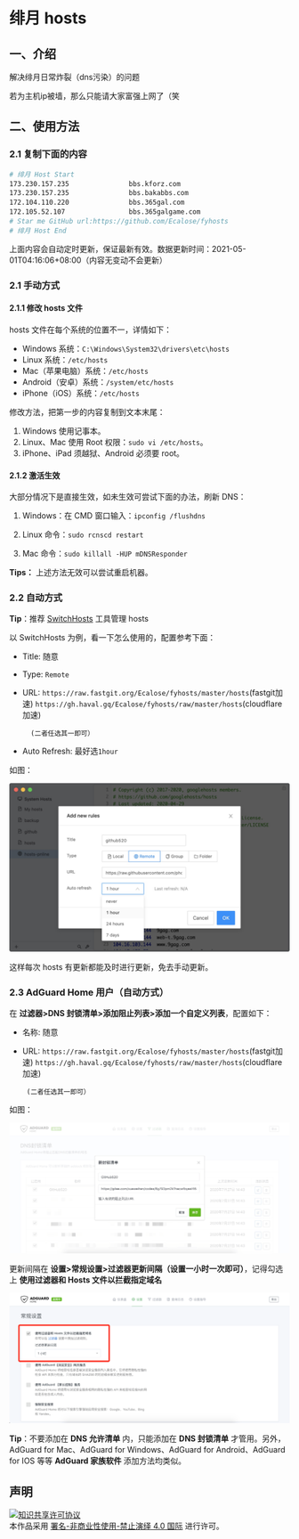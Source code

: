 # 绯月 hosts

## 一、介绍

解决绯月日常炸裂（dns污染）的问题

若为主机ip被墙，那么只能请大家富强上网了（笑
## 二、使用方法

### 2.1 复制下面的内容
```bash
# 绯月 Host Start
173.230.157.235               bbs.kforz.com
173.230.157.235               bbs.bakabbs.com
172.104.110.220               bbs.365gal.com
172.105.52.107                bbs.365galgame.com
# Star me GitHub url:https://github.com/Ecalose/fyhosts
# 绯月 Host End

```

上面内容会自动定时更新，保证最新有效。数据更新时间：2021-05-01T04:16:06+08:00（内容无变动不会更新）

### 2.1 手动方式
#### 2.1.1 修改 hosts 文件
hosts 文件在每个系统的位置不一，详情如下：
- Windows 系统：`C:\Windows\System32\drivers\etc\hosts`
- Linux 系统：`/etc/hosts`
- Mac（苹果电脑）系统：`/etc/hosts`
- Android（安卓）系统：`/system/etc/hosts`
- iPhone（iOS）系统：`/etc/hosts`

修改方法，把第一步的内容复制到文本末尾：

1. Windows 使用记事本。
2. Linux、Mac 使用 Root 权限：`sudo vi /etc/hosts`。
3. iPhone、iPad 须越狱、Android 必须要 root。

#### 2.1.2 激活生效
大部分情况下是直接生效，如未生效可尝试下面的办法，刷新 DNS：

1. Windows：在 CMD 窗口输入：`ipconfig /flushdns`

2. Linux 命令：`sudo rcnscd restart`

3. Mac 命令：`sudo killall -HUP mDNSResponder`

**Tips：** 上述方法无效可以尝试重启机器。

### 2.2 自动方式

**Tip**：推荐 [SwitchHosts](https://github.com/oldj/SwitchHosts) 工具管理 hosts

以 SwitchHosts 为例，看一下怎么使用的，配置参考下面：

- Title: 随意

- Type: `Remote`
- URL: `https://raw.fastgit.org/Ecalose/fyhosts/master/hosts`(fastgit加速)
       `https://gh.haval.gq/Ecalose/fyhosts/raw/master/hosts`(cloudflare加速)
        
        (二者任选其一即可）
- Auto Refresh: 最好选`1hour`

如图：

![](./img/switch-hosts.png)

这样每次 hosts 有更新都能及时进行更新，免去手动更新。

### 2.3 AdGuard Home 用户（自动方式）

在 **过滤器>DNS 封锁清单>添加阻止列表>添加一个自定义列表**，配置如下：

- 名称: 随意

- URL: `https://raw.fastgit.org/Ecalose/fyhosts/master/hosts`(fastgit加速)
       `https://gh.haval.gq/Ecalose/fyhosts/raw/master/hosts`(cloudflare加速)
       
       (二者任选其一即可）

如图：

![](./img/AdGuard-rules.png)

更新间隔在 **设置>常规设置>过滤器更新间隔（设置一小时一次即可）**，记得勾选上 **使用过滤器和 Hosts 文件以拦截指定域名**

![](./img/AdGuard-rules2.png)

**Tip**：不要添加在 **DNS 允许清单** 内，只能添加在 **DNS 封锁清单** 才管用。另外，AdGuard for Mac、AdGuard for Windows、AdGuard for Android、AdGuard for IOS 等等 **AdGuard 家族软件** 添加方法均类似。



## 声明
<a rel="license" href="https://creativecommons.org/licenses/by-nc-nd/4.0/deed.zh"><img alt="知识共享许可协议" style="border-width: 0" src="https://licensebuttons.net/l/by-nc-nd/4.0/88x31.png"></a><br>本作品采用 <a rel="license" href="https://creativecommons.org/licenses/by-nc-nd/4.0/deed.zh">署名-非商业性使用-禁止演绎 4.0 国际</a> 进行许可。
